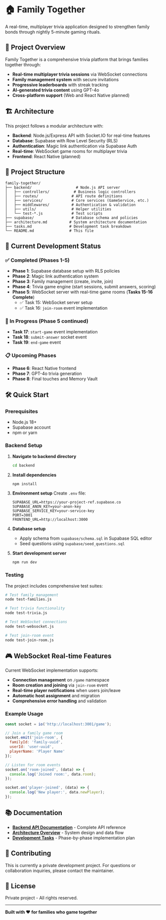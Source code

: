 # 🏠 Family Together

A real-time, multiplayer trivia application designed to strengthen family bonds through nightly 5-minute gaming rituals.

## 🎯 Project Overview

Family Together is a comprehensive trivia platform that brings families together through:
- **Real-time multiplayer trivia sessions** via WebSocket connections
- **Family management system** with secure invitations
- **Progressive leaderboards** with streak tracking
- **AI-generated trivia content** using GPT-4o
- **Cross-platform support** (Web and React Native planned)

## 🏗️ Architecture

This project follows a modular architecture with:

- **Backend**: Node.js/Express API with Socket.IO for real-time features
- **Database**: Supabase with Row Level Security (RLS)
- **Authentication**: Magic link authentication via Supabase Auth
- **Real-time**: WebSocket game rooms for multiplayer trivia
- **Frontend**: React Native (planned)

## 📁 Project Structure

```
family-together/
├── backend/                    # Node.js API server
│   ├── controllers/           # Business logic controllers
│   ├── routes/               # API route definitions
│   ├── services/             # Core services (GameService, etc.)
│   ├── middlewares/          # Authentication & validation
│   ├── utils/                # Helper utilities
│   └── test-*.js             # Test scripts
├── supabase/                 # Database schema and policies
├── architecture.md          # System architecture documentation
├── tasks.md                 # Development task breakdown
└── README.md                # This file
```

## 🚀 Current Development Status

### ✅ Completed (Phases 1-5)

- **Phase 1**: Supabase database setup with RLS policies
- **Phase 2**: Magic link authentication system
- **Phase 3**: Family management (create, invite, join)
- **Phase 4**: Trivia game engine (start sessions, submit answers, scoring)
- **Phase 5**: WebSocket server with real-time game rooms (**Tasks 15-16 Complete**)
  - ✅ Task 15: WebSocket server setup
  - ✅ Task 16: `join-room` event implementation

### 🔄 In Progress (Phase 5 continued)

- **Task 17**: `start-game` event implementation
- **Task 18**: `submit-answer` socket event
- **Task 19**: `end-game` event

### 📋 Upcoming Phases

- **Phase 6**: React Native frontend
- **Phase 7**: GPT-4o trivia generation
- **Phase 8**: Final touches and Memory Vault

## 🛠️ Quick Start

### Prerequisites
- Node.js 18+
- Supabase account
- npm or yarn

### Backend Setup

1. **Navigate to backend directory**
   ```bash
   cd backend
   ```

2. **Install dependencies**
   ```bash
   npm install
   ```

3. **Environment setup**
   Create `.env` file:
   ```env
   SUPABASE_URL=https://your-project-ref.supabase.co
   SUPABASE_ANON_KEY=your-anon-key
   SUPABASE_SERVICE_KEY=your-service-key
   PORT=3001
   FRONTEND_URL=http://localhost:3000
   ```

4. **Database setup**
   - Apply schema from `supabase/schema.sql` in Supabase SQL editor
   - Seed questions using `supabase/seed_questions.sql`

5. **Start development server**
   ```bash
   npm run dev
   ```

### Testing

The project includes comprehensive test suites:

```bash
# Test family management
node test-families.js

# Test trivia functionality  
node test-trivia.js

# Test WebSocket connections
node test-websocket.js

# Test join-room event
node test-join-room.js
```

## 🎮 WebSocket Real-time Features

Current WebSocket implementation supports:

- **Connection management** on `/game` namespace
- **Room creation and joining** via `join-room` event
- **Real-time player notifications** when users join/leave
- **Automatic host assignment** and migration
- **Comprehensive error handling** and validation

### Example Usage

```javascript
const socket = io('http://localhost:3001/game');

// Join a family game room
socket.emit('join-room', {
  familyId: 'family-uuid',
  userId: 'user-uuid', 
  playerName: 'Player Name'
});

// Listen for room events
socket.on('room-joined', (data) => {
  console.log('Joined room:', data.room);
});

socket.on('player-joined', (data) => {
  console.log('New player:', data.newPlayer);
});
```

## 📚 Documentation

- **[Backend API Documentation](backend/README.md)** - Complete API reference
- **[Architecture Overview](architecture.md)** - System design and data flow
- **[Development Tasks](tasks.md)** - Phase-by-phase implementation plan

## 🤝 Contributing

This is currently a private development project. For questions or collaboration inquiries, please contact the maintainer.

## 📄 License

Private project - All rights reserved.

---

**Built with ❤️ for families who game together** 